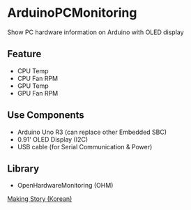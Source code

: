 # ArduinoPCMonitoring
Show PC hardware information on Arduino with OLED display

## Feature

* CPU Temp
* CPU Fan RPM
* GPU Temp
* GPU Fan RPM


## Use Components

* Arduino Uno R3 (can replace other Embedded SBC)
* 0.91' OLED Display (I2C)
* USB cable (for Serial Communication & Power)

## Library

* OpenHardwareMonitoring (OHM)


[Making Story (Korean)](https://blog.naver.com/chlwlsgur963/222054368173)
